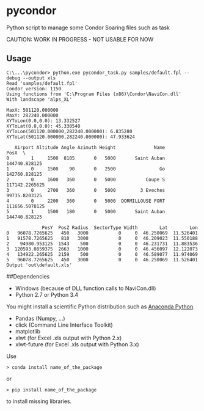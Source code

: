 # pycondor
Python script to manage some Condor Soaring files such as task

CAUTION: WORK IN PROGRESS - NOT USABLE FOR NOW

## Usage

	C:\...\pycondor> python.exe pycondor_task.py samples/default.fpl --debug --output xls
	Read 'samples/default.fpl'
	Condor version: 1150
	Using functions from 'C:\Program Files (x86)\Condor\NaviCon.dll'
	With landscape 'alps_XL'

	MaxX: 501120.000000
	MaxY: 282240.000000
	XYToLon(0.0,0.0): 13.332527
	XYToLat(0.0,0.0): 45.330540
	XYToLon(501120.000000,282240.000000): 6.835280
	XYToLat(501120.000000,282240.000000): 47.933624

	   Airport Altitude Angle Azimuth Height              Name            PosX  \
	0        1     1500  8105       0   5000       Saint Auban   144740.828125
	1        0     1500    90       0   2500                Go   142760.828125
	2        0     1600   360       0   5000           Coupe S  117142.2265625
	3        0     2700   360       0   5000         3 Eveches   99735.8203125
	4        0     2200   360       0   5000  DORMILLOUSE FORT  111656.5078125
	5        1     1500   180       0   5000       Saint Auban   144740.828125

				 PosY  PosZ Radius  SectorType Width        Lat        Lon
	0   96078.7265625   450   3000           0     0  46.250069  11.526401
	1   91578.7265625   810   3000           0     0  46.209023  11.550188
	2    94980.953125  1543    500           0     0  46.231731  11.883536
	3  120593.0859375  2663   1000           0     0  46.456097  12.122073
	4   134922.265625  2159    500           0     0  46.589077  11.974069
	5   96078.7265625   450   3000           0     0  46.250069  11.526401
	Output 'out\default.xls'	
	
##Dependencies
* Windows (because of DLL function calls to NaviCon.dll)
* Python 2.7 or Python 3.4

You might install a scientific Python distribution such as [Anaconda Python](http://continuum.io/).
* Pandas (Numpy, ...)
* click (Command Line Interface Toolkit)
* matplotlib
* xlwt (for Excel .xls output with Python 2.x)
* xlwt-future (for Excel .xls output with Python 3.x)

Use

    > conda install name_of_the_package

or

    > pip install name_of_the_package

to install missing libraries.
